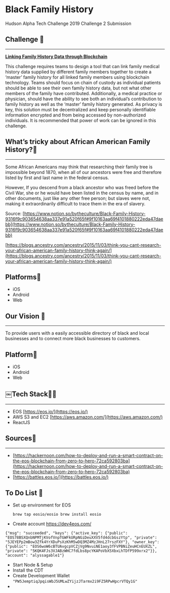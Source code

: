 # Black Family History

Hudson Alpha Tech Challenge 2019 Challenge 2 Submission

## Challenge 👀

---

**[Linking Family History Data through Blockchain](https://hudsonalpha.org/techchallenge/challenge-three.html)**

This challenge requires teams to design a tool that can link family medical history data supplied by different family members together to create a ‘master’ family history for all linked family members using blockchain technology. Teams should focus on chain of custody as individual patients should be able to see their own family history data, but not what other members of the family have contributed. Additionally, a medical practice or physician, should have the ability to see both an individual’s contribution to family history as well as the ‘master’ family history generated. As privacy is key, this solution must be decentralized and keep personally identifiable information encrypted and from being accessed by non-authorized individuals. It is recommended that power of work can be ignored in this challenge.

## What’s tricky about African American Family History?🤔

---

Some African Americans may think that researching their family tree is impossible beyond 1870, when all of our ancestors were free and therefore listed by first and last name in the federal census. 

However, If you descend from a black ancestor who was freed before the Civil War, she or he would have been listed in the census by name, and in other documents, just like any other free person; but slaves were not, making it extraordinarily difficult to trace them in the era of slavery.

Source: [https://www.notion.so/bytheculture/Black-Family-History-9316f9c903654638aa337e91a520f65f#9f10163aa69f4101880222eda47daebb](https://www.notion.so/bytheculture/Black-Family-History-9316f9c903654638aa337e91a520f65f#9f10163aa69f4101880222eda47daebb)

[https://blogs.ancestry.com/ancestry/2015/11/03/think-you-cant-research-your-african-american-family-history-think-again/](https://blogs.ancestry.com/ancestry/2015/11/03/think-you-cant-research-your-african-american-family-history-think-again/)

## Platforms📱

- iOS
- Android
- Web

## Our Vision 👀

---

To provide users with a easily accessible directory of black and local businesses and to connect more black businesses to customers. 

## Platform📱

- iOS
- Android
- Web

## ￼Tech Stack👩‍💻

---

- EOS [https://eos.io/](https://eos.io/)
- AWS S3 and EC2 [https://aws.amazon.com/](https://aws.amazon.com/)
- ReactJS

## Sources📃

---

- [https://hackernoon.com/how-to-deploy-and-run-a-smart-contract-on-the-eos-blockchain-from-zero-to-hero-72ca592803ba](https://hackernoon.com/how-to-deploy-and-run-a-smart-contract-on-the-eos-blockchain-from-zero-to-hero-72ca592803ba)
- [https://battles.eos.io/](https://battles.eos.io/)

## To Do List 📝
- Set up environment for EOS 
	
	`brew tap eosio/eosio brew install eosio`
	
- Create account https://dev4eos.com/

`{"msg": "succeeded", "keys": {"active_key": {"public": "EOS78BSXQnbNPMTjKVofVnpTGWFkURpNGiDeuXXV5fd4dcbGszYtp", "private": "5JEYEPp2mBow3Zfk4YrXDuPsXzKhM5wDQ3MZ4MzJHnL27rszFXY"}, "owner_key": {"public": "EOS6woW6cBTUAvgcpVCZjVg9NvuiNE1aoy3fFVPBNiZeuHCnEUXZL", "private": "5KQK4FJs3VJABzWHC7fdLbs8pcYKAPoVbX5XbxLhTDfP599xrx2"}}, "account": "alyssagable1"}`

- Start Node & Setup
- Install the CDT
- Create Development Wallet
	`"PW5JemptiqJpqisWbJ5UMLwZYijzJTarmx2i9FZ5RPwHpcrVTQy1G"`
- 
